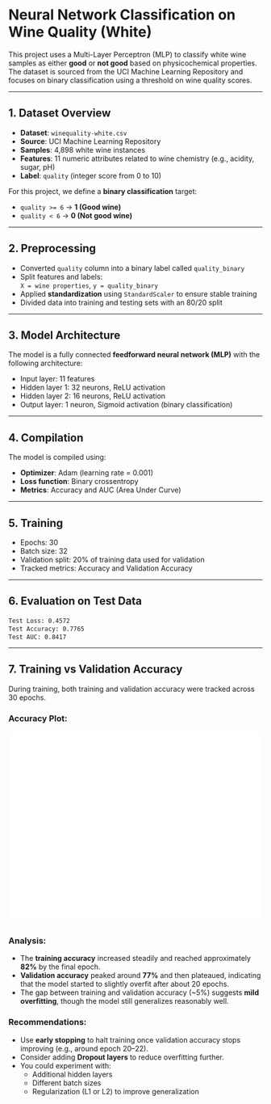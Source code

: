 # Neural Network Classification on Wine Quality (White)

This project uses a Multi-Layer Perceptron (MLP) to classify white wine samples as either **good** or **not good** based on physicochemical properties. The dataset is sourced from the UCI Machine Learning Repository and focuses on binary classification using a threshold on wine quality scores.

---

## 1. Dataset Overview

- **Dataset**: `winequality-white.csv`
- **Source**: UCI Machine Learning Repository
- **Samples**: 4,898 white wine instances
- **Features**: 11 numeric attributes related to wine chemistry (e.g., acidity, sugar, pH)
- **Label**: `quality` (integer score from 0 to 10)

For this project, we define a **binary classification** target:
- `quality >= 6` → **1 (Good wine)**
- `quality < 6` → **0 (Not good wine)**

---

## 2. Preprocessing

- Converted `quality` column into a binary label called `quality_binary`
- Split features and labels:  
  `X = wine properties`, `y = quality_binary`
- Applied **standardization** using `StandardScaler` to ensure stable training
- Divided data into training and testing sets with an 80/20 split

---

## 3. Model Architecture

The model is a fully connected **feedforward neural network (MLP)** with the following architecture:

- Input layer: 11 features
- Hidden layer 1: 32 neurons, ReLU activation
- Hidden layer 2: 16 neurons, ReLU activation
- Output layer: 1 neuron, Sigmoid activation (binary classification)

---

## 4. Compilation

The model is compiled using:

- **Optimizer**: Adam (learning rate = 0.001)
- **Loss function**: Binary crossentropy
- **Metrics**: Accuracy and AUC (Area Under Curve)

---

## 5. Training

- Epochs: 30
- Batch size: 32
- Validation split: 20% of training data used for validation
- Tracked metrics: Accuracy and Validation Accuracy

---

## 6. Evaluation on Test Data

```text
Test Loss: 0.4572
Test Accuracy: 0.7765
Test AUC: 0.8417
```
---

## 7. Training vs Validation Accuracy

During training, both training and validation accuracy were tracked across 30 epochs.

### Accuracy Plot:
![Training vs Validation Accuracy](training_vs_validation_accuracy.png)

### Analysis:
- The **training accuracy** increased steadily and reached approximately **82%** by the final epoch.
- **Validation accuracy** peaked around **77%** and then plateaued, indicating that the model started to slightly overfit after about 20 epochs.
- The gap between training and validation accuracy (~5%) suggests **mild overfitting**, though the model still generalizes reasonably well.

### Recommendations:
- Use **early stopping** to halt training once validation accuracy stops improving (e.g., around epoch 20–22).
- Consider adding **Dropout layers** to reduce overfitting further.
- You could experiment with:
  - Additional hidden layers
  - Different batch sizes
  - Regularization (L1 or L2) to improve generalization



